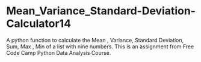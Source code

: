 # Mean_Variance_Standard-Deviation-Calculator14

A python function to calculate the Mean , Variance, Standard Deviation, Sum, Max , Min of a list with nine numbers. This is an assignment from Free Code Camp Python Data Analysis Course. 




     


      

